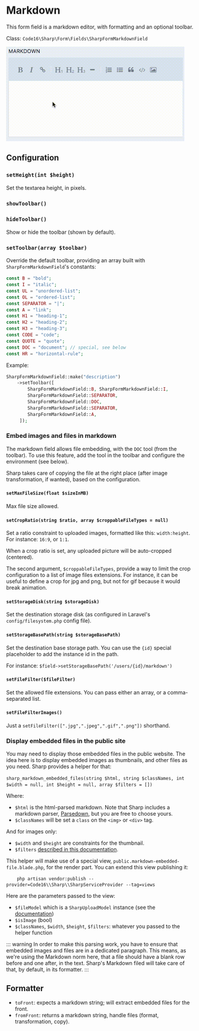 # Markdown

This form field is a markdown editor, with formatting and an optional toolbar.

Class: `Code16\Sharp\Form\Fields\SharpFormMarkdownField`

![Example](./markdown.gif)


## Configuration


### `setHeight(int $height)`

Set the textarea height, in pixels.

### `showToolbar()`
### `hideToolbar()`

Show or hide the toolbar (shown by default).

### `setToolbar(array $toolbar)`

Override the default toolbar, providing an array built with `SharpFormMarkdownField`'s constants:

```php
const B = "bold";
const I = "italic";
const UL = "unordered-list";
const OL = "ordered-list";
const SEPARATOR = "|";
const A = "link";
const H1 = "heading-1";
const H2 = "heading-2";
const H3 = "heading-3";
const CODE = "code";
const QUOTE = "quote";
const DOC = "document"; // special, see below
const HR = "horizontal-rule";
```

Example:

```php
SharpFormMarkdownField::make("description")
    ->setToolbar([
        SharpFormMarkdownField::B, SharpFormMarkdownField::I,
        SharpFormMarkdownField::SEPARATOR,
        SharpFormMarkdownField::DOC,
        SharpFormMarkdownField::SEPARATOR,
        SharpFormMarkdownField::A,
     ]);
```

### Embed images and files in markdown

The markdown field allows file embedding, with the `DOC` tool (from the toolbar). To use this feature, add the tool in the toolbar and configure the environment (see below).

Sharp takes care of copying the file at the right place (after image transformation, if wanted), based on the configuration.

#### `setMaxFileSize(float $sizeInMB)`

Max file size allowed.

#### `setCropRatio(string $ratio, array $croppableFileTypes = null)`

Set a ratio constraint to uploaded images, formatted like this: `width:height`. For instance: `16:9`, or `1:1`.

When a crop ratio is set, any uploaded picture will be auto-cropped (centered).

The second argument, `$croppableFileTypes`, provide a way to limit the crop configuration to a list of image files extensions. For instance, it can be useful to define a crop for jpg and png, but not for gif because it would break animation.

#### `setStorageDisk(string $storageDisk)`

Set the destination storage disk (as configured in Laravel's  `config/filesystem.php` config file).

#### `setStorageBasePath(string $storageBasePath)`

Set the destination base storage path. You can use the `{id}` special placeholder to add the instance id in the path.

For instance:
`$field->setStorageBasePath('/users/{id}/markdown')`

#### `setFileFilter($fileFilter)`

Set the allowed file extensions. You can pass either an array, or a comma-separated list.

#### `setFileFilterImages()`

Just a `setFileFilter([".jpg",".jpeg",".gif",".png"])` shorthand.

### Display embedded files in the public site

You may need to display those embedded files in the public website. The idea here is to display embedded images as thumbnails, and other files as you need. Sharp provides a helper for that:

`sharp_markdown_embedded_files(string $html, string $classNames, int $width = null, int $height = null, array $filters = [])`

Where:

- `$html` is the html-parsed markdown. Note that Sharp includes a markdown parser, [Parsedown](https://github.com/erusev/parsedown), but you are free to choose yours.
- `$classNames` will be set a `class` on the `<img>` or `<div>` tag.
  
And for images only:
- `$width` and `$height` are constraints for the thumbnail.
- `$filters` [described in this documentation](../sharp-built-in-solution-for-uploads.md).

This helper will make use of a special view, `public.markdown-embedded-file.blade.php`, for the render part. You can extend this view publishing it:

```
    php artisan vendor:publish --provider=Code16\\Sharp\\SharpServiceProvider --tag=views
```

Here are the parameters passed to the view:
- `$fileModel` which is a `SharpUploadModel` instance (see the [documentation](../sharp-built-in-solution-for-uploads.md))
- `$isImage` (bool)
- `$classNames`, `$width`, `$height`, `$filters`: whatever you passed to the helper function

::: warning
In order to make this parsing work, you have to ensure that embedded images and files are in a dedicated paragraph. This means, as we're using the Markdown norm here, that a file should have a blank row before and one after, in the text. Sharp's Markdown filed will take care of that, by default, in its formatter. 
:::

## Formatter

- `toFront`: expects a markdown string; will extract embedded files for the front.
- `fromFront`: returns a markdown string, handle files (format, transformation, copy).